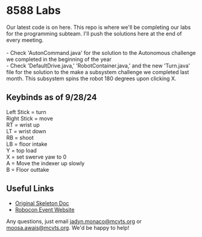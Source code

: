 <h1>8588 Labs</h1>
Our latest code is on here. This repo is where we'll be completing our labs for the programming subteam. I'll push the solutions here at the end of every meeting.
<br><br>
- Check 'AutonCommand.java' for the solution to the Autonomous challenge we completed in the beginning of the year
<br>- Check 'DefaultDrive.java,' 'RobotContainer.java,' and the new 'Turn.java' file for the solution to the make a subsystem challenge we completed last month. This subsystem spins the robot 180 degrees upon clicking X.

<h2>Keybinds as of 9/28/24</h2>
Left Stick = turn<br>
Right Stick = move<br>
RT = wrist up<br>
LT = wrist down<br>
RB = shoot<br>
LB = floor intake<br>
Y = top load<br>
X = set swerve yaw to 0<br>
A = Move the indexer up slowly<br>
B = Floor outtake<br>

<h2>Useful Links</h2>
<ul>
  <li><a href="https://docs.google.com/document/d/1Zz4CwSUwrkcmWaixhhw2TAhLp6Z7IyciOJ-vBNrFHzI/edit">Original Skeleton Doc</a></li>
  <li><a href="https://www.roboconnj.org/participate/first-team">Robocon Event Website</a></li>
</ul>


Any questions, just email jadyn.monaco@mcvts.org or moosa.awais@mcvts.org. We'd be happy to help!
